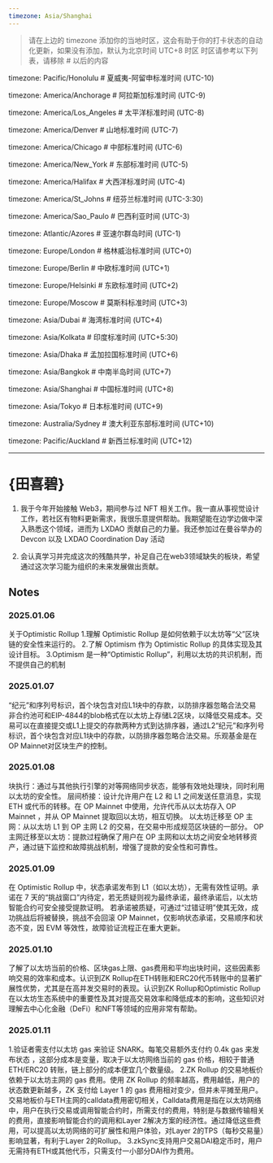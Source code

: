 ```yaml
---
timezone: Asia/Shanghai
---
```


> 请在上边的 timezone 添加你的当地时区，这会有助于你的打卡状态的自动化更新，如果没有添加，默认为北京时间 UTC+8 时区
> 时区请参考以下列表，请移除 # 以后的内容

timezone: Pacific/Honolulu # 夏威夷-阿留申标准时间 (UTC-10)

timezone: America/Anchorage # 阿拉斯加标准时间 (UTC-9)

timezone: America/Los_Angeles # 太平洋标准时间 (UTC-8)

timezone: America/Denver # 山地标准时间 (UTC-7)

timezone: America/Chicago # 中部标准时间 (UTC-6)

timezone: America/New_York # 东部标准时间 (UTC-5)

timezone: America/Halifax # 大西洋标准时间 (UTC-4)

timezone: America/St_Johns # 纽芬兰标准时间 (UTC-3:30)

timezone: America/Sao_Paulo # 巴西利亚时间 (UTC-3)

timezone: Atlantic/Azores # 亚速尔群岛时间 (UTC-1)

timezone: Europe/London # 格林威治标准时间 (UTC+0)

timezone: Europe/Berlin # 中欧标准时间 (UTC+1)

timezone: Europe/Helsinki # 东欧标准时间 (UTC+2)

timezone: Europe/Moscow # 莫斯科标准时间 (UTC+3)

timezone: Asia/Dubai # 海湾标准时间 (UTC+4)

timezone: Asia/Kolkata # 印度标准时间 (UTC+5:30)

timezone: Asia/Dhaka # 孟加拉国标准时间 (UTC+6)

timezone: Asia/Bangkok # 中南半岛时间 (UTC+7)

timezone: Asia/Shanghai # 中国标准时间 (UTC+8)

timezone: Asia/Tokyo # 日本标准时间 (UTC+9)

timezone: Australia/Sydney # 澳大利亚东部标准时间 (UTC+10)

timezone: Pacific/Auckland # 新西兰标准时间 (UTC+12)

---

# {田喜碧}

1. 我于今年开始接触 Web3，期间参与过 NFT 相关工作。我一直从事视觉设计工作，若社区有物料更新需求，我很乐意提供帮助。我期望能在边学边做中深入熟悉这个领域，进而为 LXDAO 贡献自己的力量。我还参加过在曼谷举办的 Devcon 以及 LXDAO Coordination Day 活动

2. 会认真学习并完成这次的残酷共学，补足自己在web3领域缺失的板块，希望通过这次学习能为组织的未来发展做出贡献。

## Notes

<!-- Content_START -->

### 2025.01.06

关于Optimistic Rollup 
1.理解 Optimistic Rollup 是如何依赖于以太坊等“父”区块链的安全性来运行的。
2.了解 Optimism 作为 Optimistic Rollup 的具体实现及其设计目标。
3.Optimism 是一种“Optimistic Rollup”，利用以太坊的共识机制，而不提供自己的机制

### 2025.01.07
“纪元”和序列号标识，首个块包含对应L1块中的存款，以防排序器忽略合法交易
非合约池可和EIP-4844的blob格式在以太坊上存储L2区块，以降低交易成本。交易可以在直接提交或L1上提交的存款两种方式到达排序器，通过L2“纪元”和序列号标识，首个块包含对应L1块中的存款，以防排序器忽略合法交易。乐观基金是在OP Mainnet对区块生产的控制。

### 2025.01.08
块执行：通过与其他执行引擎的对等网络同步状态，能够有效地处理块，同时利用以太坊的安全性。
层间桥接：设计允许用户在 L2 和 L1 之间发送任意消息，实现 ETH 或代币的转移。在 OP Mainnet 中使用，允许代币从以太坊存入 OP Mainnet ，并从 OP Mainnet 提取回以太坊，相互切换。
以太坊迁移至 OP 主网：从以太坊 L1 到 OP 主网 L2 的交易，在交易中形成规范区块链的一部分。
OP 主网迁移至以太坊：提款过程确保了用户在 OP 主网和以太坊之间安全地转移资产，通过链下监控和故障挑战机制，增强了提款的安全性和可靠性。

### 2025.01.09
在 Optimistic Rollup 中，状态承诺发布到 L1（如以太坊），无需有效性证明。承诺在 7 天的“挑战窗口”内待定，若无质疑则视为最终承诺，最终承诺后，以太坊智能合约可安全接受提款证明。
若承诺被质疑，可通过“过错证明”使其无效，成功挑战后将被替换，挑战不会回滚 OP Mainnet，仅影响状态承诺，交易顺序和状态不变，因 EVM 等效性，故障验证流程正在重大更新。

### 2025.01.10
了解了以太坊当前的价格、区块gas上限、gas费用和平均出块时间，这些因素影响交易的效率和成本。认识到ZK Rollup在ETH转账和ERC20代币转账中的显著扩展性优势，尤其是在高并发交易时的表现。认识到ZK Rollup和Optimistic Rollup在以太坊生态系统中的重要性及其对提高交易效率和降低成本的影响，这些知识对理解去中心化金融（DeFi）和NFT等领域的应用非常有帮助。

### 2025.01.11
1.验证者需支付以太坊 gas 来验证 SNARK。每笔交易额外支付约 0.4k gas 来发布状态 ，这部分成本是变量，取决于以太坊网络当前的 gas 价格，相较于普通 ETH/ERC20 转账，链上部分的成本便宜几个数量级。
2.ZK Rollup 的交易地板价依赖于以太坊主网的 gas 费用。使用 ZK Rollup 的频率越高，费用越低，用户的状态数更新越多，ZK 支付给 Layer 1 的 gas 费用相对变少，但并未平摊至用户。
交易地板价与ETH主网的calldata费用密切相关，Calldata费用是指在以太坊网络中，用户在执行交易或调用智能合约时，所需支付的费用，特别是与数据传输相关的费用，直接影响智能合约的调用和Layer 2解决方案的经济性。通过降低这些费用，可以提高以太坊网络的可扩展性和用户体验，对Layer 2的TPS（每秒交易量）影响显著，有利于Layer 2的Rollup。
3.zkSync支持用户交易DAI稳定币时，用户无需持有ETH或其他代币，只需支付一小部分DAI作为费用。
<!-- Content_END -->

